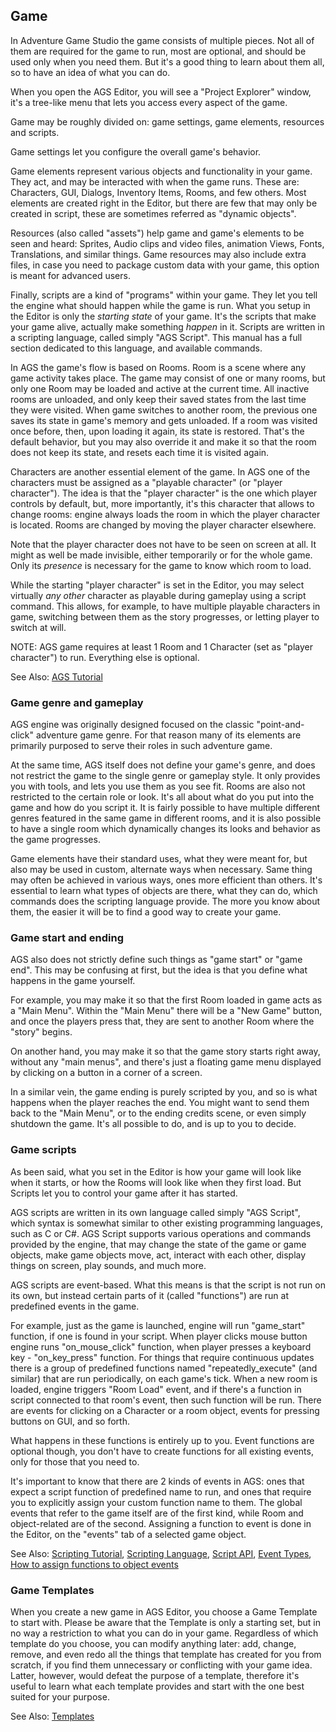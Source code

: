 ## Game

In Adventure Game Studio the game consists of multiple pieces. Not all of them are required for the game to run, most are optional, and should be used only when you need them. But it's a good thing to learn about them all, so to have an idea of what you can do.

When you open the AGS Editor, you will see a "Project Explorer" window, it's a tree-like menu that lets you access every aspect of the game.

Game may be roughly divided on: game settings, game elements, resources and scripts.

Game settings let you configure the overall game's behavior.

Game elements represent various objects and functionality in your game. They act, and may be interacted with when the game runs. These are: Characters, GUI, Dialogs, Inventory Items, Rooms, and few others. Most elements are created right in the Editor, but there are few that may only be created in script, these are sometimes referred as "dynamic objects".

Resources (also called "assets") help game and game's elements to be seen and heard: Sprites, Audio clips and video files, animation Views, Fonts, Translations, and similar things. Game resources may also include extra files, in case you need to package custom data with your game, this option is meant for advanced users.

Finally, scripts are a kind of "programs" within your game. They let you tell the engine what should happen while the game is run.
What you setup in the Editor is only the *starting state* of your game. It's the scripts that make your game alive, actually make something *happen* in it.
Scripts are written in a scripting language, called simply "AGS Script". This manual has a full section dedicated to this language, and available commands.

In AGS the game's flow is based on Rooms. Room is a scene where any game activity takes place. The game may consist of one or many rooms, but only one Room may be loaded and active at the current time. All inactive rooms are unloaded, and only keep their saved states from the last time they were visited. When game switches to another room, the previous one saves its state in game's memory and gets unloaded. If a room was visited once before, then, upon loading it again, its state is restored. That's the default behavior, but you may also override it and make it so that the room does not keep its state, and resets each time it is visited again.

Characters are another essential element of the game. In AGS one of the characters must be assigned as a "playable character" (or "player character"). The idea is that the "player character" is the one which player controls by default, but, more importantly, it's this character that allows to change rooms: engine always loads the room in which the player character is located. Rooms are changed by moving the player character elsewhere.

Note that the player character does not have to be seen on screen at all. It might as well be made invisible, either temporarily or for the whole game. Only its *presence* is necessary for the game to know which room to load.

While the starting "player character" is set in the Editor, you may select virtually *any other* character as playable during gameplay using a script command. This allows, for example, to have multiple playable characters in game, switching between them as the story progresses, or letting player to switch at will.

NOTE: AGS game requires at least 1 Room and 1 Character (set as "player character") to run. Everything else is optional.

See Also: [AGS Tutorial](StartingOff)

### Game genre and gameplay

AGS engine was originally designed focused on the classic "point-and-click" adventure game genre. For that reason many of its elements are primarily purposed to serve their roles in such adventure game.

At the same time, AGS itself does not define your game's genre, and does not restrict the game to the single genre or gameplay style. It only provides you with tools, and lets you use them as you see fit. Rooms are also not restricted to the certain role or look. It's all about what do you put into the game and how do you script it. It is fairly possible to have multiple different genres featured in the same game in different rooms, and it is also possible to have a single room which dynamically changes its looks and behavior as the game progresses.

Game elements have their standard uses, what they were meant for, but also may be used in custom, alternate ways when necessary. Same thing may often be achieved in various ways, ones more efficient than others. It's essential to learn what types of objects are there, what they can do, which commands does the scripting language provide. The more you know about them, the easier it will be to find a good way to create your game.

### Game start and ending

AGS also does not strictly define such things as "game start" or "game end". This may be confusing at first, but the idea is that you define what happens in the game yourself.

For example, you may make it so that the first Room loaded in game acts as a "Main Menu". Within the "Main Menu" there will be a "New Game" button, and once the players press that, they are sent to another Room where the "story" begins.

On another hand, you may make it so that the game story starts right away, without any "main menus", and there's just a floating game menu displayed by clicking on a button in a corner of a screen.

In a similar vein, the game ending is purely scripted by you, and so is what happens when the player reaches the end. You might want to send them back to the "Main Menu", or to the ending credits scene, or even simply shutdown the game. It's all possible to do, and is up to you to decide.

### Game scripts

As been said, what you set in the Editor is how your game will look like when it starts, or how the Rooms will look like when they first load. But Scripts let you to control your game after it has started.

AGS scripts are written in its own language called simply "AGS Script", which syntax is somewhat similar to other existing programming languages, such as C or C#. AGS Script supports various operations and commands provided by the engine, that may change the state of the game or game objects, make game objects move, act, interact with each other, display things on screen, play sounds, and much more.

AGS scripts are event-based. What this means is that the script is not run on its own, but instead certain parts of it (called "functions") are run at predefined events in the game.

For example, just as the game is launched, engine will run "game_start" function, if one is found in your script. When player clicks mouse button engine runs "on_mouse_click" function, when player presses a keyboard key - "on_key_press" function. For things that require continuous updates there is a group of predefined functions named "repeatedly_execute" (and similar) that are run periodically, on each game's tick. When a new room is loaded, engine triggers "Room Load" event, and if there's a function in script connected to that room's event, then such function will be run. There are events for clicking on a Character or a room object, events for pressing buttons on GUI, and so forth.

What happens in these functions is entirely up to you.
Event functions are optional though, you don't have to create functions for all existing events, only for those that you need to.

It's important to know that there are 2 kinds of events in AGS: ones that expect a script function of predefined name to run, and ones that require you to explicitly assign your custom function name to them. The global events that refer to the game itself are of the first kind, while Room and object-related are of the second. Assigning a function to event is done in the Editor, on the "events" tab of a selected game object.

See Also: [Scripting Tutorial](ScriptingTutorial), [Scripting Language](ScriptingLanguage), [Script API](Scripting), [Event Types](EventTypes), [How to assign functions to object events](acintro3)

### Game Templates

When you create a new game in AGS Editor, you choose a Game Template to start with. Please be aware that the Template is only a starting set, but in no way a restriction to what you can do in your game. Regardless of which template do you choose, you can modify anything later: add, change, remove, and even redo all the things that template has created for you from scratch, if you find them unnecessary or conflicting with your game idea. Latter, however, would defeat the purpose of a template, therefore it's useful to learn what each template provides and start with the one best suited for your purpose.

See Also: [Templates](Templates)
